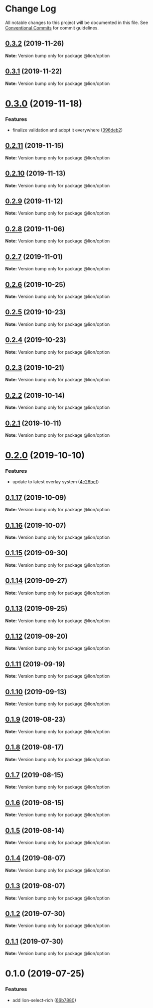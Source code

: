 # Change Log

All notable changes to this project will be documented in this file.
See [Conventional Commits](https://conventionalcommits.org) for commit guidelines.

## [0.3.2](https://github.com/ing-bank/lion/compare/@lion/option@0.3.1...@lion/option@0.3.2) (2019-11-26)

**Note:** Version bump only for package @lion/option





## [0.3.1](https://github.com/ing-bank/lion/compare/@lion/option@0.3.0...@lion/option@0.3.1) (2019-11-22)

**Note:** Version bump only for package @lion/option





# [0.3.0](https://github.com/ing-bank/lion/compare/@lion/option@0.2.11...@lion/option@0.3.0) (2019-11-18)


### Features

* finalize validation and adopt it everywhere ([396deb2](https://github.com/ing-bank/lion/commit/396deb2e3b4243f102a5c98e9b0518fa0f31a6b1))





## [0.2.11](https://github.com/ing-bank/lion/compare/@lion/option@0.2.10...@lion/option@0.2.11) (2019-11-15)

**Note:** Version bump only for package @lion/option





## [0.2.10](https://github.com/ing-bank/lion/compare/@lion/option@0.2.9...@lion/option@0.2.10) (2019-11-13)

**Note:** Version bump only for package @lion/option





## [0.2.9](https://github.com/ing-bank/lion/compare/@lion/option@0.2.8...@lion/option@0.2.9) (2019-11-12)

**Note:** Version bump only for package @lion/option





## [0.2.8](https://github.com/ing-bank/lion/compare/@lion/option@0.2.7...@lion/option@0.2.8) (2019-11-06)

**Note:** Version bump only for package @lion/option





## [0.2.7](https://github.com/ing-bank/lion/compare/@lion/option@0.2.6...@lion/option@0.2.7) (2019-11-01)

**Note:** Version bump only for package @lion/option





## [0.2.6](https://github.com/ing-bank/lion/compare/@lion/option@0.2.5...@lion/option@0.2.6) (2019-10-25)

**Note:** Version bump only for package @lion/option





## [0.2.5](https://github.com/ing-bank/lion/compare/@lion/option@0.2.4...@lion/option@0.2.5) (2019-10-23)

**Note:** Version bump only for package @lion/option





## [0.2.4](https://github.com/ing-bank/lion/compare/@lion/option@0.2.3...@lion/option@0.2.4) (2019-10-23)

**Note:** Version bump only for package @lion/option





## [0.2.3](https://github.com/ing-bank/lion/compare/@lion/option@0.2.2...@lion/option@0.2.3) (2019-10-21)

**Note:** Version bump only for package @lion/option





## [0.2.2](https://github.com/ing-bank/lion/compare/@lion/option@0.2.1...@lion/option@0.2.2) (2019-10-14)

**Note:** Version bump only for package @lion/option





## [0.2.1](https://github.com/ing-bank/lion/compare/@lion/option@0.2.0...@lion/option@0.2.1) (2019-10-11)

**Note:** Version bump only for package @lion/option





# [0.2.0](https://github.com/ing-bank/lion/compare/@lion/option@0.1.17...@lion/option@0.2.0) (2019-10-10)


### Features

* update to latest overlay system ([4c26bef](https://github.com/ing-bank/lion/commit/4c26bef))





## [0.1.17](https://github.com/ing-bank/lion/compare/@lion/option@0.1.16...@lion/option@0.1.17) (2019-10-09)

**Note:** Version bump only for package @lion/option





## [0.1.16](https://github.com/ing-bank/lion/compare/@lion/option@0.1.15...@lion/option@0.1.16) (2019-10-07)

**Note:** Version bump only for package @lion/option





## [0.1.15](https://github.com/ing-bank/lion/compare/@lion/option@0.1.14...@lion/option@0.1.15) (2019-09-30)

**Note:** Version bump only for package @lion/option





## [0.1.14](https://github.com/ing-bank/lion/compare/@lion/option@0.1.13...@lion/option@0.1.14) (2019-09-27)

**Note:** Version bump only for package @lion/option





## [0.1.13](https://github.com/ing-bank/lion/compare/@lion/option@0.1.12...@lion/option@0.1.13) (2019-09-25)

**Note:** Version bump only for package @lion/option





## [0.1.12](https://github.com/ing-bank/lion/compare/@lion/option@0.1.11...@lion/option@0.1.12) (2019-09-20)

**Note:** Version bump only for package @lion/option





## [0.1.11](https://github.com/ing-bank/lion/compare/@lion/option@0.1.10...@lion/option@0.1.11) (2019-09-19)

**Note:** Version bump only for package @lion/option





## [0.1.10](https://github.com/ing-bank/lion/compare/@lion/option@0.1.9...@lion/option@0.1.10) (2019-09-13)

**Note:** Version bump only for package @lion/option





## [0.1.9](https://github.com/ing-bank/lion/compare/@lion/option@0.1.8...@lion/option@0.1.9) (2019-08-23)

**Note:** Version bump only for package @lion/option





## [0.1.8](https://github.com/ing-bank/lion/compare/@lion/option@0.1.7...@lion/option@0.1.8) (2019-08-17)

**Note:** Version bump only for package @lion/option





## [0.1.7](https://github.com/ing-bank/lion/compare/@lion/option@0.1.6...@lion/option@0.1.7) (2019-08-15)

**Note:** Version bump only for package @lion/option





## [0.1.6](https://github.com/ing-bank/lion/compare/@lion/option@0.1.5...@lion/option@0.1.6) (2019-08-15)

**Note:** Version bump only for package @lion/option





## [0.1.5](https://github.com/ing-bank/lion/compare/@lion/option@0.1.4...@lion/option@0.1.5) (2019-08-14)

**Note:** Version bump only for package @lion/option





## [0.1.4](https://github.com/ing-bank/lion/compare/@lion/option@0.1.3...@lion/option@0.1.4) (2019-08-07)

**Note:** Version bump only for package @lion/option





## [0.1.3](https://github.com/ing-bank/lion/compare/@lion/option@0.1.2...@lion/option@0.1.3) (2019-08-07)

**Note:** Version bump only for package @lion/option





## [0.1.2](https://github.com/ing-bank/lion/compare/@lion/option@0.1.1...@lion/option@0.1.2) (2019-07-30)

**Note:** Version bump only for package @lion/option





## [0.1.1](https://github.com/ing-bank/lion/compare/@lion/option@0.1.0...@lion/option@0.1.1) (2019-07-30)

**Note:** Version bump only for package @lion/option





# 0.1.0 (2019-07-25)


### Features

* add lion-select-rich ([66b7880](https://github.com/ing-bank/lion/commit/66b7880))
